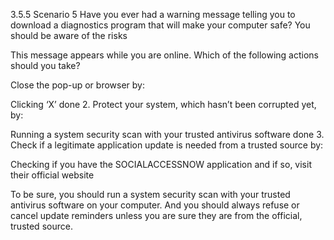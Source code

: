 3.5.5 Scenario 5
Have you ever had a warning message telling you to download a diagnostics program that will make your computer safe? 
You should be aware of the risks

This message appears while you are online. Which of the following actions should you take?

 Close the pop-up or browser by:

Clicking ‘X’
done
2. Protect your system, which hasn’t been corrupted yet, by:

Running a system security scan with your trusted antivirus software
done
3. Check if a legitimate application update is needed from a trusted source by:

Checking if you have the SOCIALACCESSNOW application and if so, visit their official website

To be sure, you should run a system security scan with your trusted antivirus software on your computer. 
And you should always refuse or cancel update reminders unless you are sure they are from the official, trusted source.
